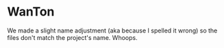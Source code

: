 # WanTon

We made a slight name adjustment (aka because I spelled it wrong) so the files don't match the project's name. Whoops.
